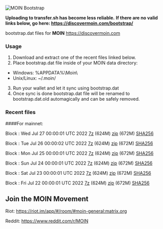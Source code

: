 ![MOIN Bootstrap](https://i.imgur.com/KjM1jMp.jpg)

**Uploading to transfer.sh has become less reliable.**
**If there are no valid links below, go here: https://discovermoin.com/bootstrap/**

bootstrap.dat files for **MOIN** https://discovermoin.com

### Usage

1. Download and extract one of the recent files linked below.
2. Place bootstrap.dat file inside of your MOIN data directory:
 - Windows: %APPDATA%\Moin\
 - Unix/Linux: ~/.moin/
3. Run your wallet and let it sync using bootstrap.dat
4. Once sync is done bootstrap.dat file will be renamed to bootstrap.dat.old automagically and can be safely removed.


### Recent files

####For mainnet:

Block : Wed Jul 27 00:00:01 UTC 2022 [7z](https://transfer.sh/h799ny/bootstrap.dat.20220727.7z) (624M) [zip](https://transfer.sh/PRNpHH/bootstrap.dat.20220727.zip) (672M) [SHA256](https://transfer.sh/M9jC4B/sha256.txt)

Block : Tue Jul 26 00:00:02 UTC 2022 [7z](https://transfer.sh/OAl972/bootstrap.dat.20220726.7z) (624M) [zip](https://transfer.sh/neG0tS/bootstrap.dat.20220726.zip) (672M) [SHA256](https://transfer.sh/rFr4cD/sha256.txt)

Block : Mon Jul 25 00:00:01 UTC 2022 [7z](https://transfer.sh/VPXdFk/bootstrap.dat.20220725.7z) (624M) [zip](https://transfer.sh/dktSjq/bootstrap.dat.20220725.zip) (672M) [SHA256](https://transfer.sh/O18y53/sha256.txt)

Block : Sun Jul 24 00:00:01 UTC 2022 [7z](https://transfer.sh/Xr1S4v/bootstrap.dat.20220724.7z) (624M) [zip](https://transfer.sh/b4fohy/bootstrap.dat.20220724.zip) (672M) [SHA256](https://transfer.sh/RQlotE/sha256.txt)

Block : Sat Jul 23 00:00:01 UTC 2022 [7z](https://transfer.sh/PU5apC/bootstrap.dat.20220723.7z) (624M) [zip](https://transfer.sh/VOJwJ4/bootstrap.dat.20220723.zip) (672M) [SHA256](https://transfer.sh/J2SThy/sha256.txt)

Block : Fri Jul 22 00:00:01 UTC 2022 [7z](https://transfer.sh/9icL5M/bootstrap.dat.20220722.7z) (624M) [zip](https://transfer.sh/HfqNVl/bootstrap.dat.20220722.zip) (672M) [SHA256](https://transfer.sh/muFn02/sha256.txt)

## Join the MOIN Movement

Riot: https://riot.im/app/#/room/#moin-general:matrix.org

Reddit: https://www.reddit.com/r/MOIN
